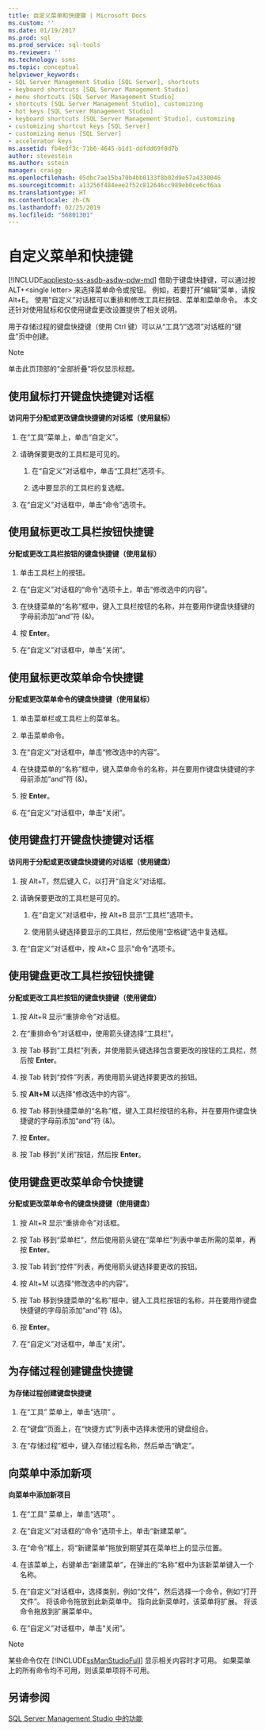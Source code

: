 ```yaml
---
title: 自定义菜单和快捷键 | Microsoft Docs
ms.custom: ''
ms.date: 01/19/2017
ms.prod: sql
ms.prod_service: sql-tools
ms.reviewer: ''
ms.technology: ssms
ms.topic: conceptual
helpviewer_keywords:
- SQL Server Management Studio [SQL Server], shortcuts
- keyboard shortcuts [SQL Server Management Studio]
- menu shortcuts [SQL Server Management Studio]
- shortcuts [SQL Server Management Studio], customizing
- hot keys [SQL Server Management Studio]
- keyboard shortcuts [SQL Server Management Studio], customizing
- customizing shortcut keys [SQL Server]
- customizing menus [SQL Server]
- accelerator keys
ms.assetid: fb4edf3c-71b6-4645-b1d1-ddfdd69f0d7b
author: stevestein
ms.author: sstein
manager: craigg
ms.openlocfilehash: 05dbc7ae15ba70b4bb0133f8b02d9e57a4330046
ms.sourcegitcommit: a13256f484eee2f52c812646cc989eb0ce6cf6aa
ms.translationtype: HT
ms.contentlocale: zh-CN
ms.lasthandoff: 02/25/2019
ms.locfileid: "56801301"
---
```

# <a name="customize-menus-and-shortcut-keys"></a>自定义菜单和快捷键
[!INCLUDE[appliesto-ss-asdb-asdw-pdw-md](../includes/appliesto-ss-asdb-asdw-pdw-md.md)]
借助于键盘快捷键，可以通过按 ALT+\<single letter> 来选择菜单命令或按钮。 例如，若要打开“编辑”菜单，请按 Alt+E。 使用“自定义”对话框可以重排和修改工具栏按钮、菜单和菜单命令。 本文还针对使用鼠标和仅使用键盘更改设置提供了相关说明。  
  
用于存储过程的键盘快捷键（使用 Ctrl 键）可以从“工具”/“选项”对话框的“键盘”页中创建。  
  
> [!NOTE]  
> 单击此页顶部的“全部折叠”将仅显示标题。  
  
## <a name="opening-the-keyboard-accelerator-dialog-box-using-the-mouse"></a>使用鼠标打开键盘快捷键对话框  
  
#### <a name="to-access-the-dialog-box-for-assigning-or-changing-a-keyboard-accelerator-using-the-mouse"></a>访问用于分配或更改键盘快捷键的对话框（使用鼠标）  
  
1.  在“工具”菜单上，单击“自定义”。  
  
2.  请确保要更改的工具栏是可见的。  
  
    1.  在“自定义”对话框中，单击“工具栏”选项卡。  
  
    2.  选中要显示的工具栏的复选框。  
  
3.  在“自定义”对话框中，单击“命令”选项卡。  
  
## <a name="changing-a-toolbar-buttons-accelerator-key-using-the-mouse"></a>使用鼠标更改工具栏按钮快捷键  
  
#### <a name="to-assign-or-change-a-toolbar-buttons-keyboard-accelerator-using-the-mouse"></a>分配或更改工具栏按钮的键盘快捷键（使用鼠标）  
  
1.  单击工具栏上的按钮。  
  
2.  在“自定义”对话框的“命令”选项卡上，单击“修改选中的内容”。  
  
3.  在快捷菜单的“名称”框中，键入工具栏按钮的名称，并在要用作键盘快捷键的字母前添加“and”符 (&)。  
  
4.  按 **Enter**。  
  
5.  在“自定义”对话框中，单击“关闭”。  
  
## <a name="changing-a-menu-commands-accelerator-key-using-the-mouse"></a>使用鼠标更改菜单命令快捷键  
  
#### <a name="to-assign-or-change-a-menu-commands-keyboard-accelerator-using-the-mouse"></a>分配或更改菜单命令的键盘快捷键（使用鼠标）  
  
1.  单击菜单栏或工具栏上的菜单名。  
  
2.  单击菜单命令。  
  
3.  在“自定义”对话框中，单击“修改选中的内容”。  
  
4.  在快捷菜单的“名称”框中，键入菜单命令的名称，并在要用作键盘快捷键的字母前添加“and”符 (&)。  
  
5.  按 **Enter**。  
  
6.  在“自定义”对话框中，单击“关闭”。  
  
## <a name="opening-the-keyboard-accelerator-dialog-box-using-the-keyboard"></a>使用键盘打开键盘快捷键对话框  
  
#### <a name="to-access-the-dialog-box-for-assigning-or-changing-a-keyboard-accelerator-using-the-keyboard"></a>访问用于分配或更改键盘快捷键的对话框（使用键盘）  
  
1.  按 Alt+T，然后键入 C，以打开“自定义”对话框。  
  
2.  请确保要更改的工具栏是可见的。  
  
    1.  在“自定义”对话框中，按 Alt+B 显示“工具栏”选项卡。  
  
    2.  使用箭头键选择要显示的工具栏，然后使用“空格键”选中复选框。  
  
3.  在“自定义”对话框中，按 Alt+C 显示“命令”选项卡。  
  
## <a name="changing-a-toolbar-buttons-accelerator-key-using-the-keyboard"></a>使用键盘更改工具栏按钮快捷键  
  
#### <a name="to-assign-or-change-a-toolbar-buttons-keyboard-accelerator-using-the-keyboard"></a>分配或更改工具栏按钮的键盘快捷键（使用键盘）  
  
1.  按 Alt+R 显示“重排命令”对话框。  
  
2.  在“重排命令”对话框中，使用箭头键选择“工具栏”。  
  
3.  按 Tab 移到“工具栏”列表，并使用箭头键选择包含要更改的按钮的工具栏，然后按 **Enter**。  
  
4.  按 Tab 转到“控件”列表，再使用箭头键选择要更改的按钮。  
  
5.  按 **Alt+M** 以选择“修改选中的内容”。  
  
6.  按 Tab 移到快捷菜单的“名称”框，键入工具栏按钮的名称，并在要用作键盘快捷键的字母前添加“and”符 (&)。  
  
7.  按 **Enter**。  
  
8.  按 Tab 移到“关闭”按钮，然后按 **Enter**。  
  
## <a name="changing-a-menu-commands-accelerator-key-using-the-keyboard"></a>使用键盘更改菜单命令快捷键  
  
#### <a name="to-assign-or-change-a-menu-commands-keyboard-accelerator-using-the-keyboard"></a>分配或更改菜单命令的键盘快捷键（使用键盘）  
  
1.  按 Alt+R 显示“重排命令”对话框。  
  
2.  按 Tab 移到“菜单栏”，然后使用箭头键在“菜单栏”列表中单击所需的菜单，再按 **Enter**。  
  
3.  按 Tab 转到“控件”列表，再使用箭头键选择要更改的按钮。  
  
4.  按 Alt+M 以选择“修改选中的内容”。  
  
5.  按 Tab 移到快捷菜单的“名称”框中，键入工具栏按钮的名称，并在要用作键盘快捷键的字母前添加“and”符 (&)。  
  
6.  按 **Enter**。  
  
7.  在“自定义”对话框中，单击“关闭”。  
  
## <a name="creating-a-keyboard-accelerator-for-a-stored-procedure"></a>为存储过程创建键盘快捷键  
  
#### <a name="to-create-a-keyboard-accelerator-for-a-stored-procedure"></a>为存储过程创建键盘快捷键  
  
1.  在“工具”  菜单上，单击“选项” 。  
  
2.  在“键盘”页面上，在“快捷方式”列表中选择未使用的键盘组合。  
  
3.  在“存储过程”框中，键入存储过程名称，然后单击“确定”。  
  
## <a name="adding-a-new-item-to-the-menu"></a>向菜单中添加新项  
  
#### <a name="to-add-a-new-item-to-the-menu"></a>向菜单中添加新项目  
  
1.  在“工具”  菜单上，单击“选项” 。  
  
2.  在“自定义”对话框的“命令”选项卡上，单击“新建菜单”。  
  
3.  在“命令”框上，将“新建菜单”拖放到期望其在菜单栏上的显示位置。  
  
4.  在该菜单上，右键单击“新建菜单”，在弹出的“名称”框中为该新菜单键入一个名称。  
  
5.  在“自定义”对话框中，选择类别，例如“文件”，然后选择一个命令，例如“打开文件”。 将该命令拖放到此新菜单中。 指向此新菜单时，该菜单将扩展。 将该命令拖放到扩展菜单中。  
  
6.  在“自定义”对话框中，单击“关闭”。  
  
> [!NOTE]  
> 某些命令仅在 [!INCLUDE[ssManStudioFull](../includes/ssmanstudiofull-md.md)] 显示相关内容时才可用。 如果菜单上的所有命令均不可用，则该菜单项将不可用。  
  
## <a name="see-also"></a>另请参阅  
[SQL Server Management Studio 中的功能](../ssms/features-in-sql-server-management-studio.md)  
  
